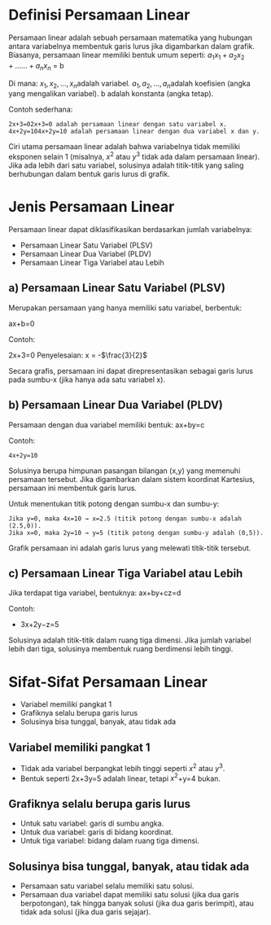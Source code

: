 # Definisi Persamaan Linear
Persamaan linear adalah sebuah persamaan matematika yang hubungan antara variabelnya membentuk garis lurus jika digambarkan dalam grafik. Biasanya, persamaan linear memiliki bentuk umum seperti:
$a_1 x_1 + a_2 x_2 +......+a_n x_n$ = b

Di mana:
$x_1,x_2​,…,x_n$​ adalah variabel.
$a_1​,a_2,…,a_n$​ adalah koefisien (angka yang mengalikan variabel).
b adalah konstanta (angka tetap).

Contoh sederhana:

    2x+3=02x+3=0 adalah persamaan linear dengan satu variabel x.
    4x+2y=104x+2y=10 adalah persamaan linear dengan dua variabel x dan y.

Ciri utama persamaan linear adalah bahwa variabelnya tidak memiliki eksponen selain 1 (misalnya, $x^2$ atau $y^3$ tidak ada dalam persamaan linear). Jika ada lebih dari satu variabel, solusinya adalah titik-titik yang saling berhubungan dalam bentuk garis lurus di grafik.

# Jenis Persamaan Linear

Persamaan linear dapat diklasifikasikan berdasarkan jumlah variabelnya:
* Persamaan Linear Satu Variabel (PLSV)
* Persamaan Linear Dua Variabel (PLDV)
* Persamaan Linear Tiga Variabel atau Lebih

## a) Persamaan Linear Satu Variabel (PLSV)

Merupakan persamaan yang hanya memiliki satu variabel, berbentuk:

ax+b=0

Contoh:

2x+3=0
Penyelesaian: x = -$\frac{3}{2}$

Secara grafis, persamaan ini dapat direpresentasikan sebagai garis lurus pada sumbu-x (jika hanya ada satu variabel x).

## b) Persamaan Linear Dua Variabel (PLDV)

Persamaan dengan dua variabel memiliki bentuk:
ax+by=c

Contoh:

    4x+2y=10

Solusinya berupa himpunan pasangan bilangan (x,y) yang memenuhi persamaan tersebut. Jika digambarkan dalam sistem koordinat Kartesius, persamaan ini membentuk garis lurus.

Untuk menentukan titik potong dengan sumbu-x dan sumbu-y:

    Jika y=0, maka 4x=10 → x=2.5 (titik potong dengan sumbu-x adalah (2.5,0)).
    Jika x=0, maka 2y=10 → y=5 (titik potong dengan sumbu-y adalah (0,5)).

Grafik persamaan ini adalah garis lurus yang melewati titik-titik tersebut.



## c) Persamaan Linear Tiga Variabel atau Lebih

Jika terdapat tiga variabel, bentuknya:
ax+by+cz=d

Contoh:

* 3x+2y−z=5

Solusinya adalah titik-titik dalam ruang tiga dimensi. Jika jumlah variabel lebih dari tiga, solusinya membentuk ruang berdimensi lebih tinggi.


# Sifat-Sifat Persamaan Linear

* Variabel memiliki pangkat 1
* Grafiknya selalu berupa garis lurus
* Solusinya bisa tunggal, banyak, atau tidak ada

## Variabel memiliki pangkat 1

* Tidak ada variabel berpangkat lebih tinggi seperti $x^2$ atau $y^3$.
* Bentuk seperti 2x+3y=5 adalah linear, tetapi $x^2$+y=4 bukan.

## Grafiknya selalu berupa garis lurus

* Untuk satu variabel: garis di sumbu angka.
* Untuk dua variabel: garis di bidang koordinat.
* Untuk tiga variabel: bidang dalam ruang tiga dimensi.

## Solusinya bisa tunggal, banyak, atau tidak ada

* Persamaan satu variabel selalu memiliki satu solusi.
* Persamaan dua variabel dapat memiliki satu solusi (jika dua garis berpotongan), tak hingga banyak solusi (jika dua garis berimpit), atau tidak ada solusi (jika dua garis sejajar).